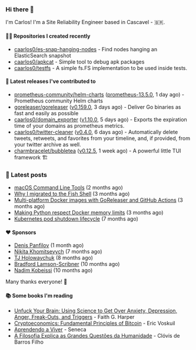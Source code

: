 ### Hi there 👋

I'm Carlos! I'm a Site Reliability Engineer based in Cascavel - 🇧🇷.

#### 👨‍💻 Repositories I created recently
- [caarlos0/es-snap-hanging-nodes](https://github.com/caarlos0/es-snap-hanging-nodes) - Find nodes hanging an ElasticSearch snapshot
- [caarlos0/apkcat](https://github.com/caarlos0/apkcat) - Simple tool to debug apk packages
- [caarlos0/testfs](https://github.com/caarlos0/testfs) - A simple fs.FS implementation to be used inside tests.

#### 🚀 Latest releases I've contributed to


- [prometheus-community/helm-charts](https://github.com/prometheus-community/helm-charts) ([prometheus-13.5.0](https://github.com/prometheus-community/helm-charts/releases/tag/prometheus-13.5.0), 1 day ago) - Prometheus community Helm charts
- [goreleaser/goreleaser](https://github.com/goreleaser/goreleaser) ([v0.159.0](https://github.com/goreleaser/goreleaser/releases/tag/v0.159.0), 3 days ago) - Deliver Go binaries as fast and easily as possible
- [caarlos0/domain_exporter](https://github.com/caarlos0/domain_exporter) ([v1.10.0](https://github.com/caarlos0/domain_exporter/releases/tag/v1.10.0), 5 days ago) - Exports the expiration time of your domains as prometheus metrics.
- [caarlos0/twitter-cleaner](https://github.com/caarlos0/twitter-cleaner) ([v0.4.0](https://github.com/caarlos0/twitter-cleaner/releases/tag/v0.4.0), 6 days ago) - Automatically delete tweets, retweets, and favorites from your timeline, and, if provided, from your twitter archive as well.
- [charmbracelet/bubbletea](https://github.com/charmbracelet/bubbletea) ([v0.12.5](https://github.com/charmbracelet/bubbletea/releases/tag/v0.12.5), 1 week ago) - A powerful little TUI framework 🏗

### 📄 Latest posts
- [macOS Command Line Tools](https://carlosbecker.com/posts/xcode-select/) (2 months ago)
- [Why I migrated to the Fish Shell](https://carlosbecker.com/posts/fish/) (3 months ago)
- [Multi-platform Docker images with GoReleaser and GitHub Actions](https://carlosbecker.com/posts/multi-platform-docker-images-goreleaser-gh-actions/) (3 months ago)
- [Making Python respect Docker memory limits](https://carlosbecker.com/posts/python-docker-limits/) (3 months ago)
- [Kubernetes pod shutdown lifecycle](https://carlosbecker.com/posts/k8s-pod-shutdown-lifecycle/) (7 months ago)

#### ❤️ Sponsors
- [Denis Panfilov](https://github.com/flaticols) (1 month ago)
- [Nikita Khomitsevych](https://github.com/hamsternik) (7 months ago)
- [TJ Holowaychuk](https://github.com/tj) (8 months ago)
- [Bradford Lamson-Scribner](https://github.com/bradford-hamilton) (10 months ago)
- [Nadim Kobeissi](https://github.com/nadimkobeissi) (10 months ago)

Many thanks everyone! 🙏

#### 📚 Some books I'm reading
- [Unfuck Your Brain: Using Science to Get Over Anxiety, Depression, Anger, Freak-Outs, and Triggers](https://www.goodreads.com/book/show/34885438-unfuck-your-brain) - Faith G. Harper
- [Cryptoeconomics: Fundamental Principles of Bitcoin](https://www.goodreads.com/book/show/56919322-cryptoeconomics) - Eric Voskuil
- [Aprendendo a Viver](https://www.goodreads.com/book/show/28219486-aprendendo-a-viver) - Seneca
- [A Filosofia Explica as Grandes Questões da Humanidade](https://www.goodreads.com/book/show/24265319-a-filosofia-explica-as-grandes-quest-es-da-humanidade) - Clóvis de Barros Filho

